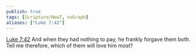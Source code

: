 ```yaml
---
publish: true
tags: [Scripture/NewT, noGraph]
aliases: ["Luke 7:42"]
---
```

[Luke 7:42](https://churchofjesuschrist.org/study/scriptures/nt/luke/7?lang=eng&id=p42#p42) And when they had nothing to pay, he frankly forgave them both. Tell me therefore, which of them will love him most?
